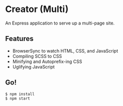 # Creator (Multi)

An Express application to serve up a multi-page site.

## Features

- BrowserSync to watch HTML, CSS, and JavaScript
- Compiling SCSS to CSS
- Minifying and Autoprefix-ing CSS
- Uglifying JavaScript

## Go!

```shell
$ npm install
$ npm start
```
